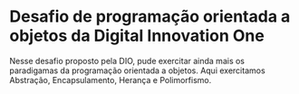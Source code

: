# Desafio de programação orientada a objetos da Digital Innovation One

Nesse desafio proposto pela DIO, pude exercitar ainda mais os paradigamas da programação orientada a objetos.
Aqui exercitamos Abstração, Encapsulamento, Herança e Polimorfismo.


